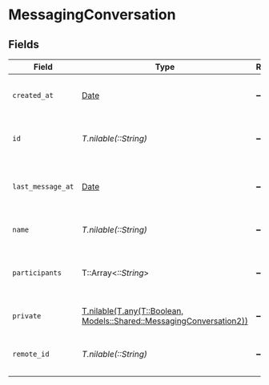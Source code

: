 # MessagingConversation


## Fields

| Field                                                                                                  | Type                                                                                                   | Required                                                                                               | Description                                                                                            | Example                                                                                                |
| ------------------------------------------------------------------------------------------------------ | ------------------------------------------------------------------------------------------------------ | ------------------------------------------------------------------------------------------------------ | ------------------------------------------------------------------------------------------------------ | ------------------------------------------------------------------------------------------------------ |
| `created_at`                                                                                           | [Date](https://ruby-doc.org/stdlib-2.6.1/libdoc/date/rdoc/Date.html)                                   | :heavy_minus_sign:                                                                                     | Timestamp when the conversation was created                                                            | 2024-03-20T10:00:00Z                                                                                   |
| `id`                                                                                                   | *T.nilable(::String)*                                                                                  | :heavy_minus_sign:                                                                                     | Unique identifier                                                                                      | 8187e5da-dc77-475e-9949-af0f1fa4e4e3                                                                   |
| `last_message_at`                                                                                      | [Date](https://ruby-doc.org/stdlib-2.6.1/libdoc/date/rdoc/Date.html)                                   | :heavy_minus_sign:                                                                                     | Timestamp of the last message in the conversation                                                      | 2024-03-20T11:30:00Z                                                                                   |
| `name`                                                                                                 | *T.nilable(::String)*                                                                                  | :heavy_minus_sign:                                                                                     | Name or title of the conversation                                                                      | Project Discussion                                                                                     |
| `participants`                                                                                         | T::Array<*::String*>                                                                                   | :heavy_minus_sign:                                                                                     | List of participant user IDs in the conversation                                                       | [<br/>"c28xIQ1",<br/>"c28xIQ2"<br/>]                                                                   |
| `private`                                                                                              | [T.nilable(T.any(T::Boolean, Models::Shared::MessagingConversation2))](../../models/shared/private.md) | :heavy_minus_sign:                                                                                     | Whether the conversation is private                                                                    | true                                                                                                   |
| `remote_id`                                                                                            | *T.nilable(::String)*                                                                                  | :heavy_minus_sign:                                                                                     | Provider's unique identifier                                                                           | 8187e5da-dc77-475e-9949-af0f1fa4e4e3                                                                   |